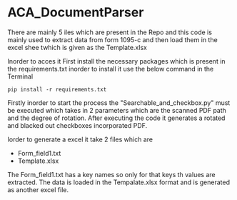 # ACA_DocumentParser

There are mainly 5 iles which are present in the Repo and this code is mainly used to extract data from form 1095-c and then load them in the excel shee twhich is given as the Template.xlsx

Inorder to acces it First install the necessary packages which is present in the requirements.txt inorder to install it use the below command in the Terminal

```
pip install -r requirements.txt
```

Firstly inorder to start the process the "Searchable_and_checkbox.py" must be executed which takes in 2 parameters which are the scanned PDF path and the degree of rotation. After executing
the code it generates a rotated and blacked out checkboxes incorporated PDF.

Iorder to generate a excel it take 2 files which are
* Form_field1.txt
* Template.xlsx

The Form_field1.txt has a key names so only for that keys th values are extracted. The data is loaded in the Tempalate.xlsx format and is generated as another excel file.
